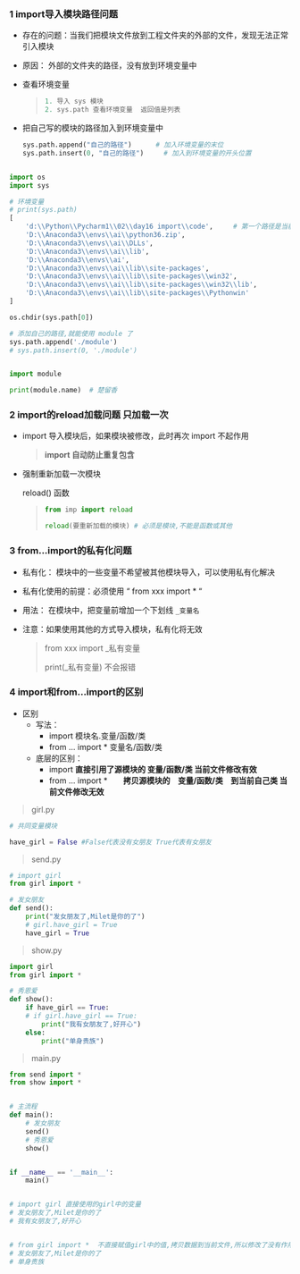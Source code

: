 

### 1 import导入模块路径问题

* 存在的问题：当我们把模块文件放到工程文件夹的外部的文件，发现无法正常引入模块

* 原因： 外部的文件夹的路径，没有放到环境变量中

* 查看环境变量

  > ```python
  > 1. 导入 sys 模块
  > 2. sys.path 查看环境变量  返回值是列表
  > ```
  >
  > 

* 把自己写的模块的路径加入到环境变量中

  ```python
  sys.path.append("自己的路径")     	# 加入环境变量的末位
  sys.path.insert(0, "自己的路径")     # 加入到环境变量的开头位置
  ```

  

```python

import os 
import sys

# 环境变量
# print(sys.path)
[   
    'd:\\Python\\Pycharm1\\02\\day16 import\\code',     # 第一个路径是当前的路径
    'D:\\Anaconda3\\envs\\ai\\python36.zip', 
    'D:\\Anaconda3\\envs\\ai\\DLLs', 
    'D:\\Anaconda3\\envs\\ai\\lib', 
    'D:\\Anaconda3\\envs\\ai',
    'D:\\Anaconda3\\envs\\ai\\lib\\site-packages', 
    'D:\\Anaconda3\\envs\\ai\\lib\\site-packages\\win32', 
    'D:\\Anaconda3\\envs\\ai\\lib\\site-packages\\win32\\lib', 
    'D:\\Anaconda3\\envs\\ai\\lib\\site-packages\\Pythonwin'
]

os.chdir(sys.path[0])

# 添加自己的路径,就能使用 module 了  
sys.path.append('./module')
# sys.path.insert(0, './module')


import module

print(module.name)  # 楚留香
```



### 2 import的reload加载问题 只加载一次

* import 导入模块后，如果模块被修改，此时再次 import 不起作用

  > **import 自动防止重复包含**

* 强制重新加载一次模块

  reload() 函数

  > ```python
  > from imp import reload
  > 
  > reload(要重新加载的模块) # 必须是模块,不能是函数或其他
  > ```
  >
  > 



### 3 from...import的私有化问题

* 私有化： 模块中的一些变量不希望被其他模块导入，可以使用私有化解决

* 私有化使用的前提：必须使用 “ from xxx import *  “

* 用法： 在模块中，把变量前增加一个下划线 `_变量名`

* 注意：如果使用其他的方式导入模块，私有化将无效

  > from xxx import _私有变量
  >
  > print(_私有变量)    不会报错



### 4 import和from...import的区别

* 区别
  * 写法：
    * import          模块名.变量/函数/类
    * from ... import *          变量名/函数/类
  * 底层的区别：
    * import         	  **直接引用了源模块的 变量/函数/类 当前文件修改有效**
    * from ... import *　　**拷贝源模块的　变量/函数/类　到当前自己类 当前文件修改无效**



> girl.py

```python
# 共同变量模块

have_girl = False #False代表没有女朋友 True代表有女朋友
```

> send.py

```python
# import girl
from girl import *

# 发女朋友
def send():
    print("发女朋友了,Milet是你的了")
    # girl.have_girl = True
    have_girl = True
```

> show.py

```python
import girl
from girl import *

# 秀恩爱
def show():
    if have_girl == True:
    # if girl.have_girl == True:
        print("我有女朋友了,好开心")
    else:
        print("单身贵族")
```

> main.py

```python
from send import *
from show import *


# 主流程
def main():
    # 发女朋友
    send()
    # 秀恩爱
    show()


if __name__ == '__main__':
    main()


# import girl 直接使用的girl中的变量
# 发女朋友了,Milet是你的了
# 我有女朋友了,好开心


# from girl import *  不直接赋值girl中的值,拷贝数据到当前文件,所以修改了没有作用
# 发女朋友了,Milet是你的了
# 单身贵族
```

